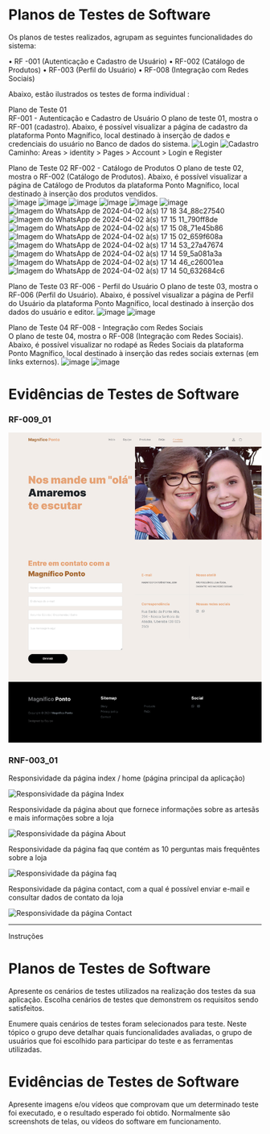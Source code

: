 # Planos de Testes de Software

Os planos de testes realizados, agrupam as seguintes funcionalidades do sistema:  

• RF -001 (Autenticação e Cadastro de Usuário) 
• RF-002  (Catálogo de Produtos) 
• RF-003 (Perfil do Usuário) 
• RF-008 (Integração com Redes Sociais) 

Abaixo, estão ilustrados os testes de forma individual : 

Plano de Teste 01  
RF-001 - Autenticação e Cadastro de Usuário 
O plano de teste 01, mostra o RF-001 (cadastro). Abaixo, é possível visualizar a página de cadastro da plataforma Ponto Magnífico, local destinado à inserção de dados e credenciais do usuário no Banco de dados do sistema. 
![Login](https://github.com/ICEI-PUC-Minas-PMV-ADS/pmv-ads-2024-1-e5-proj-empext-t2-magnifico-ponto/assets/102244252/2ba2cb90-29a9-4244-bd01-b29de4438219)
![Cadastro](https://github.com/ICEI-PUC-Minas-PMV-ADS/pmv-ads-2024-1-e5-proj-empext-t2-magnifico-ponto/assets/102244252/31f1dc0a-9113-4ff2-a1da-d71d8ffb0455)
Caminho:  Areas > identity > Pages > Account > Login e Register 



Plano de Teste 02 
RF-002 - Catálogo de Produtos 
O plano de teste 02, mostra o RF-002 (Catálogo de Produtos). Abaixo, é possível visualizar a página de Catálogo de Produtos da plataforma Ponto Magnífico, local destinado à inserção dos produtos vendidos.  
![image](https://github.com/ICEI-PUC-Minas-PMV-ADS/pmv-ads-2024-1-e5-proj-empext-t2-magnifico-ponto/assets/102244252/5b9d4184-a48a-4f5c-aaab-389118f62208)
![image](https://github.com/ICEI-PUC-Minas-PMV-ADS/pmv-ads-2024-1-e5-proj-empext-t2-magnifico-ponto/assets/102244252/f1591568-0ae4-4899-a257-251a0e8eb110)
![image](https://github.com/ICEI-PUC-Minas-PMV-ADS/pmv-ads-2024-1-e5-proj-empext-t2-magnifico-ponto/assets/102244252/3c989875-f8fc-4df2-a001-18c2ff5125cb)
![image](https://github.com/ICEI-PUC-Minas-PMV-ADS/pmv-ads-2024-1-e5-proj-empext-t2-magnifico-ponto/assets/102244252/3008938e-33db-43b0-9c57-5f82cdac5e98)
![image](https://github.com/ICEI-PUC-Minas-PMV-ADS/pmv-ads-2024-1-e5-proj-empext-t2-magnifico-ponto/assets/102244252/f7a570b9-79e8-40ea-b35d-7020f7117ce1)
![image](https://github.com/ICEI-PUC-Minas-PMV-ADS/pmv-ads-2024-1-e5-proj-empext-t2-magnifico-ponto/assets/102244252/7e1d523c-be33-4a08-96c0-eee1c7887b07)
![Imagem do WhatsApp de 2024-04-02 à(s) 17 18 34_88c27540](https://github.com/ICEI-PUC-Minas-PMV-ADS/pmv-ads-2024-1-e5-proj-empext-t2-magnifico-ponto/assets/102244252/c02300ba-b8cf-43e6-acaa-8f149bcda460)
![Imagem do WhatsApp de 2024-04-02 à(s) 17 15 11_790ff8de](https://github.com/ICEI-PUC-Minas-PMV-ADS/pmv-ads-2024-1-e5-proj-empext-t2-magnifico-ponto/assets/102244252/23c3d500-2d78-4b95-9cc0-07e96f2e8ef2)
![Imagem do WhatsApp de 2024-04-02 à(s) 17 15 08_71e45b86](https://github.com/ICEI-PUC-Minas-PMV-ADS/pmv-ads-2024-1-e5-proj-empext-t2-magnifico-ponto/assets/102244252/ab841df3-5bb7-4d2f-84c7-dd65cfc3e7c9)
![Imagem do WhatsApp de 2024-04-02 à(s) 17 15 02_659f608a](https://github.com/ICEI-PUC-Minas-PMV-ADS/pmv-ads-2024-1-e5-proj-empext-t2-magnifico-ponto/assets/102244252/1e09b5fa-810f-4598-bdb9-b84d0c481dd6)
![Imagem do WhatsApp de 2024-04-02 à(s) 17 14 53_27a47674](https://github.com/ICEI-PUC-Minas-PMV-ADS/pmv-ads-2024-1-e5-proj-empext-t2-magnifico-ponto/assets/102244252/d6a90bba-a8f4-475e-b7d5-83ccd7713407)
![Imagem do WhatsApp de 2024-04-02 à(s) 17 14 59_5a081a3a](https://github.com/ICEI-PUC-Minas-PMV-ADS/pmv-ads-2024-1-e5-proj-empext-t2-magnifico-ponto/assets/102244252/41ae6b30-778c-42a3-95e0-8edb043d5efc)
![Imagem do WhatsApp de 2024-04-02 à(s) 17 14 46_c26001ea](https://github.com/ICEI-PUC-Minas-PMV-ADS/pmv-ads-2024-1-e5-proj-empext-t2-magnifico-ponto/assets/102244252/b0039b98-f647-4074-9034-c90c566a1a60)
![Imagem do WhatsApp de 2024-04-02 à(s) 17 14 50_632684c6](https://github.com/ICEI-PUC-Minas-PMV-ADS/pmv-ads-2024-1-e5-proj-empext-t2-magnifico-ponto/assets/102244252/0c786c6b-5454-4654-8556-de8b167e1457)



 
Plano de Teste 03 
RF-006 - Perfil do Usuário 
O plano de teste 03, mostra o RF-006 (Perfil do Usuário). Abaixo, é possível visualizar a página de Perfil do Usuário da plataforma Ponto Magnífico, local destinado à inserção dos dados do usuário e editor. 
![image](https://github.com/ICEI-PUC-Minas-PMV-ADS/pmv-ads-2024-1-e5-proj-empext-t2-magnifico-ponto/assets/102244252/f3ffed82-3ed6-4d79-95f7-a53fb55838d7)
![image](https://github.com/ICEI-PUC-Minas-PMV-ADS/pmv-ads-2024-1-e5-proj-empext-t2-magnifico-ponto/assets/102244252/3cb38d7d-11e8-4196-a286-ddbb2deccf78)



 
Plano de Teste 04 
RF-008 - Integração com Redes Sociais  
O plano de teste 04, mostra o RF-008 (Integração com Redes Sociais). Abaixo, é possível visualizar no rodapé as Redes Sociais da plataforma Ponto Magnífico, local destinado à inserção das redes sociais externas (em links externos). 
![image](https://github.com/ICEI-PUC-Minas-PMV-ADS/pmv-ads-2024-1-e5-proj-empext-t2-magnifico-ponto/assets/102244252/7a42d95b-8355-4664-8237-8120a3370de8)
![image](https://github.com/ICEI-PUC-Minas-PMV-ADS/pmv-ads-2024-1-e5-proj-empext-t2-magnifico-ponto/assets/102244252/94b37ea5-f301-4d4c-bc8e-a6140959123e)



# Evidências de Testes de Software

### RF-009_01
![Página de Contato](https://github.com/ICEI-PUC-Minas-PMV-ADS/pmv-ads-2024-1-e5-proj-empext-t2-magnifico-ponto/blob/d3e72c0727efbef3a5ef634de40a3e4893c6ca99/documentos/Testes/Contact_Screen.png)

### RNF-003_01

Responsividade da página index / home (página principal da aplicação)

![Responsividade da página Index](https://github.com/ICEI-PUC-Minas-PMV-ADS/pmv-ads-2024-1-e5-proj-empext-t2-magnifico-ponto/blob/d3e72c0727efbef3a5ef634de40a3e4893c6ca99/documentos/Testes/Index.gif)

Responsividade da página about que fornece informações sobre as artesãs e mais informações sobre a loja

![Responsividade da página About](https://github.com/ICEI-PUC-Minas-PMV-ADS/pmv-ads-2024-1-e5-proj-empext-t2-magnifico-ponto/blob/d3e72c0727efbef3a5ef634de40a3e4893c6ca99/documentos/Testes/mobile.gif)

Responsividade da página faq que contém as 10 perguntas mais frequêntes sobre a loja

![Responsividade da página faq](https://github.com/ICEI-PUC-Minas-PMV-ADS/pmv-ads-2024-1-e5-proj-empext-t2-magnifico-ponto/blob/d3e72c0727efbef3a5ef634de40a3e4893c6ca99/documentos/Testes/faq.gif)

Responsividade da página contact, com a qual é possível enviar e-mail e consultar dados de contato da loja

![Responsividade da página Contact](https://github.com/ICEI-PUC-Minas-PMV-ADS/pmv-ads-2024-1-e5-proj-empext-t2-magnifico-ponto/blob/d3e72c0727efbef3a5ef634de40a3e4893c6ca99/documentos/Testes/about.gif)




---------------------------------------------------------
Instruções



# Planos de Testes de Software

Apresente os cenários de testes utilizados na realização dos testes da sua aplicação. Escolha cenários de testes que demonstrem os requisitos sendo satisfeitos.

Enumere quais cenários de testes foram selecionados para teste. Neste tópico o grupo deve detalhar quais funcionalidades avaliadas, o grupo de usuários que foi escolhido para participar do teste e as ferramentas utilizadas.
 
# Evidências de Testes de Software

Apresente imagens e/ou vídeos que comprovam que um determinado teste foi executado, e o resultado esperado foi obtido. Normalmente são screenshots de telas, ou vídeos do software em funcionamento.

